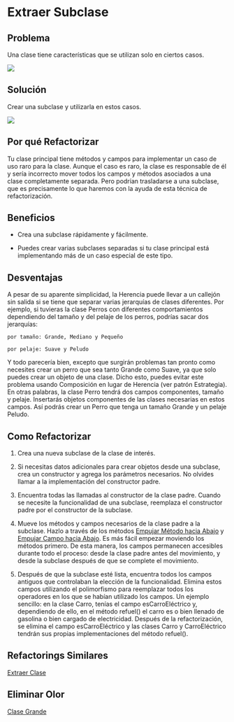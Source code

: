 # Extraer Subclase

## Problema

Una clase tiene características que se utilizan solo en ciertos casos.

![](https://refactoring.guru/images/refactoring/diagrams/Extract%20Subclass%20-%20Before.png)

## Solución

Crear una subclase y utilizarla en estos casos.

![](https://refactoring.guru/images/refactoring/diagrams/Extract%20Subclass%20-%20After.png)

## Por qué Refactorizar

Tu clase principal tiene métodos y campos para implementar un caso de uso raro para la clase. Aunque el caso es raro, 
la clase es responsable de él y sería incorrecto mover todos los campos y métodos asociados a una clase completamente 
separada. Pero podrían trasladarse a una subclase, que es precisamente lo que haremos con la ayuda de esta técnica de 
refactorización.

## Beneficios

* Crea una subclase rápidamente y fácilmente.

* Puedes crear varias subclases separadas si tu clase principal está implementando más de un caso especial de este tipo.

## Desventajas

A pesar de su aparente simplicidad, la Herencia puede llevar a un callejón sin salida si se tiene que separar varias 
jerarquías de clases diferentes. Por ejemplo, si tuvieras la clase Perros con diferentes comportamientos dependiendo del 
tamaño y del pelaje de los perros, podrías sacar dos jerarquías:

    por tamaño: Grande, Mediano y Pequeño

    por pelaje: Suave y Peludo

Y todo parecería bien, excepto que surgirán problemas tan pronto como necesites crear un perro que sea tanto Grande como 
Suave, ya que solo puedes crear un objeto de una clase. Dicho esto, puedes evitar este problema usando Composición en 
lugar de Herencia (ver patrón Estrategia). En otras palabras, la clase Perro tendrá dos campos componentes, tamaño y 
pelaje. Insertarás objetos componentes de las clases necesarias en estos campos. Así podrás crear un Perro que tenga un 
tamaño Grande y un pelaje Peludo.

## Como Refactorizar

1. Crea una nueva subclase de la clase de interés.

2. Si necesitas datos adicionales para crear objetos desde una subclase, crea un constructor y agrega los parámetros 
necesarios. No olvides llamar a la implementación del constructor padre.

3. Encuentra todas las llamadas al constructor de la clase padre. Cuando se necesite la funcionalidad de una subclase, 
reemplaza el constructor padre por el constructor de la subclase.

4. Mueve los métodos y campos necesarios de la clase padre a la subclase. Hazlo a través de los métodos [Empujar Método 
hacia Abajo](PushDownMethod.ms) y [Empujar Campo hacia Abajo](PushDownField.md). Es más fácil empezar moviendo los 
métodos primero. De esta manera, los campos permanecen accesibles durante todo el proceso: desde la clase padre antes 
del movimiento, y desde la subclase después de que se complete el movimiento.

5. Después de que la subclase esté lista, encuentra todos los campos antiguos que controlaban la elección de la 
funcionalidad. Elimina estos campos utilizando el polimorfismo para reemplazar todos los operadores en los que se 
habían utilizado los campos. Un ejemplo sencillo: en la clase Carro, tenías el campo esCarroEléctrico y, dependiendo 
de ello, en el método refuel() el carro es o bien llenado de gasolina o bien cargado de electricidad. Después de la 
refactorización, se elimina el campo esCarroEléctrico y las clases Carro y CarroEléctrico tendrán sus propias 
implementaciones del método refuel().

## Refactorings Similares

[Extraer Clase](ExtractClass.md)

## Eliminar Olor

[Clase Grande](../CodeSmell/LargeClass.md)




